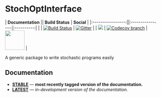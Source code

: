 # StochOptInterface

| **Documentation** || **Build Status** | **Social** |
|:-----------------:||:----------------:|:----------:|
| | [![Build Status][build-img]][build-url] | [![Gitter][gitter-img]][gitter-url] |
| [![][docs-latest-img]][docs-latest-url] | [![Codecov branch][codecov-img]][codecov-url] | [<img src="https://upload.wikimedia.org/wikipedia/commons/thumb/a/af/Discourse_logo.png/799px-Discourse_logo.png" width="64">][discourse-url] |

A generic package to write stochastic programs easily

## Documentation

- [**STABLE**][docs-stable-url] &mdash; **most recently tagged version of the documentation.**
- [**LATEST**][docs-latest-url] &mdash; *in-development version of the documentation.*

[docs-stable-img]: https://img.shields.io/badge/docs-stable-blue.svg
[docs-latest-img]: https://img.shields.io/badge/docs-latest-blue.svg
[docs-stable-url]: https://juliastochopt.github.io/StochOptInterface.jl/stable
[docs-latest-url]: https://juliastochopt.github.io/StochOptInterface.jl/latest

[build-img]: https://travis-ci.org/JuliaStochOpt/StochOptInterface.jl.svg?branch=master
[build-url]: https://travis-ci.org/JuliaStochOpt/StochOptInterface.jl
[codecov-img]: https://codecov.io/gh/JuliaStochOpt/StochOptInterface.jl/branch/master/graph/badge.svg
[codecov-url]: https://codecov.io/gh/JuliaStochOpt/StochOptInterface.jl

[gitter-url]: https://gitter.im/JuliaOpt/StochasticDualDynamicProgramming.jl?utm_source=share-link&utm_medium=link&utm_campaign=share-link
[gitter-img]: https://badges.gitter.im/JuliaOpt/StochasticDualDynamicProgramming.jl.svg
[discourse-url]: https://discourse.julialang.org/c/domain/opt

